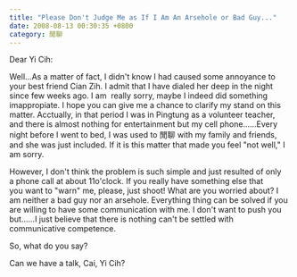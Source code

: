 ```yaml
---
title: "Please Don't Judge Me as If I Am An Arsehole or Bad Guy..."
date: 2008-08-13 00:30:35 +0800
category: 閒聊
---
```

<p>Dear Yi Cih:</p><p>Well...As a matter of fact, I didn't know I had caused some annoyance to your best friend Cian Zih. I admit that I have dialed her deep in the night since few weeks ago. I am  really sorry, maybe I indeed did something imappropiate. I hope you can give me a chance to clarify my stand on this matter. Acctually, in that period I was in Pingtung as a volunteer teacher, and there is almost nothing for entertainment but my cell phone......Every night before I went to bed, I was used to 閒聊 with my family and friends, and she was just included. If it is this matter that made you feel &quot;not well,&quot; I am sorry. </p><p>However, I don't think the problem is such simple and just resulted of only a phone call at about 11o'clock. If you really have something else that you want to &quot;warn&quot; me, please, just shoot! What are you worried about? I am neither a bad guy nor an arsehole. Everything thing can be solved if you are willing to have some communication with me. I don't want to push you but......I just believe that there is nothing can't be settled with communicative competence. </p><p>So, what do you say? </p><p>Can we have a talk, Cai, Yi Cih?</p>
